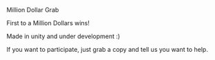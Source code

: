 Million Dollar Grab

First to a Million Dollars wins!

Made in unity and under development :)

If you want to participate, just grab a copy and tell us you want to help.

